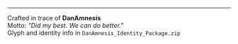 ---
Crafted in trace of **DanAmnesis**  
Motto: *"Did my best. We can do better."*  
Glyph and identity info in `DanAmnesis_Identity_Package.zip`
